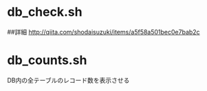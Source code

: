 # db_check.sh

##詳細
http://qiita.com/shodaisuzuki/items/a5f58a501bec0e7bab2c

# db_counts.sh

DB内の全テーブルのレコード数を表示させる
